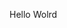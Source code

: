 Hello Wolrd



























































































































































































































































































